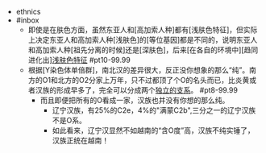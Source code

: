 - ethnics
- #inbox
    - 即使是在肤色方面，虽然东亚人和[高加索人种]都有[浅肤色特征]，但实际上决定东亚人和高加索人种[浅肤色]的[等位基因]都是不同的，说明东亚人和高加索人种[祖先分离的时候]还是[深肤色]，后来[在各自的环境中][趋同进化出][浅肤色特征](https://www.zhihu.com/question/279366593/answer/406312940) #pt10-99.99
    - 根据[Y染色体单倍群]，南北汉的差异很大，反正没你想象的那么“纯”。南方的O1和北方的O2分家上万年，只不过都顶了个O的名头而已，比炎黄或者汉族的形成早多了，完全可以分成两个[独立的支系](https://www.zhihu.com/question/454436946/answer/1833911638)。 #pt8-99.99
        - 而且即便把所有的O看成一家，汉族也并没有你想的那么纯。
            - 辽宁汉族，有25%的C2e，4%的"满蒙C2b",三分之一的辽宁汉族不是O系。
            - 如此看来，辽宁汉显然不如越南的“含O度”高，汉族不纯实锤了，汉族正统在越南！
